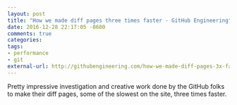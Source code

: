 ```yaml
---
layout: post
title: "How we made diff pages three times faster - GitHub Engineering"
date: 2016-12-28 22:17:05 -0600
comments: true
categories: 
tags:
- performance
- git
external-url: http://githubengineering.com/how-we-made-diff-pages-3x-faster/
---
```

Pretty impressive investigation and creative work done by the GitHub folks to make their diff pages, some of the slowest on the site, three times faster.